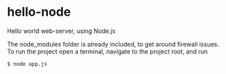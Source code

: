 # hello-node
Hello world web-server, using Node.js

The node_modules folder is already included, to get around firewall issues. To run the project open a terminal, navigate to the project root, and run 
```
$ node app.js
```
